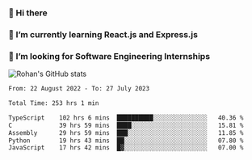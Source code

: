 ### 👋 Hi there 

<!--
**rohznmdev/rohznmdev** is a ✨ _special_ ✨ repository because its `README.md` (this file) appears on your GitHub profile.

Here are some ideas to get you started:

- 🔭 I’m currently working on ...
- 🌱 I’m currently learning Ruby and Ruby on Rails
- 👯 I’m looking to collaborate on ...
- 🤔 I’m looking for help with ...
- 💬 Ask me about ...
- 📫 How to reach me: ...
- 😄 Pronouns: ...
- ⚡ Fun fact: ...
-->
### 🌱 I’m currently learning React.js and Express.js
### 🤔 I’m looking for Software Engineering Internships
![Rohan's GitHub stats](https://github-readme-stats.vercel.app/api?username=rohznmdev&theme=dark&show_icons=true)

<!--START_SECTION:waka-->

```txt
From: 22 August 2022 - To: 27 July 2023

Total Time: 253 hrs 1 min

TypeScript    102 hrs 6 mins  ██████████░░░░░░░░░░░░░░░   40.36 %
C             39 hrs 59 mins  ████░░░░░░░░░░░░░░░░░░░░░   15.81 %
Assembly      29 hrs 59 mins  ███░░░░░░░░░░░░░░░░░░░░░░   11.85 %
Python        19 hrs 43 mins  ██░░░░░░░░░░░░░░░░░░░░░░░   07.80 %
JavaScript    17 hrs 42 mins  █▓░░░░░░░░░░░░░░░░░░░░░░░   07.00 %
```

<!--END_SECTION:waka-->
